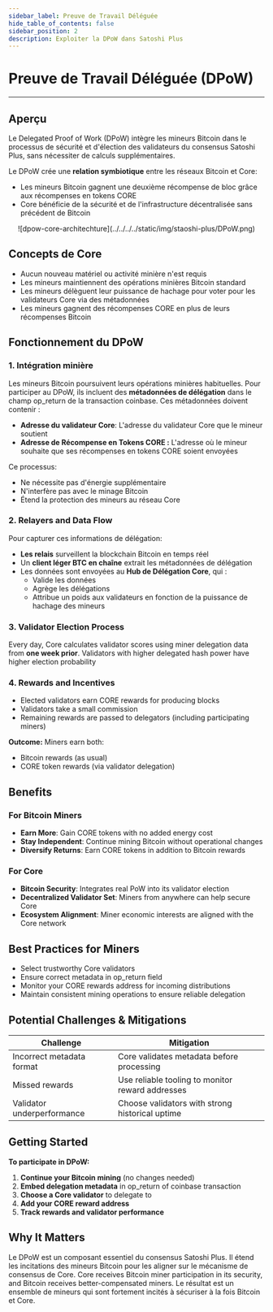 ```yaml
---
sidebar_label: Preuve de Travail Déléguée
hide_table_of_contents: false
sidebar_position: 2
description: Exploiter la DPoW dans Satoshi Plus
---
```


# Preuve de Travail Déléguée (DPoW)

---

## Aperçu

Le Delegated Proof of Work (DPoW) intègre les mineurs Bitcoin dans le processus de sécurité et d'élection des validateurs du consensus Satoshi Plus, sans nécessiter de calculs supplémentaires.

Le DPoW crée une **relation symbiotique** entre les réseaux Bitcoin et Core:

- Les mineurs Bitcoin gagnent une deuxième récompense de bloc grâce aux récompenses en tokens CORE
- Core bénéficie de la sécurité et de l'infrastructure décentralisée sans précédent de Bitcoin

<p align="center">
![dpow-core-architechture](../../../../static/img/staoshi-plus/DPoW.png)
</p>

## Concepts de Core

- Aucun nouveau matériel ou activité minière n'est requis
- Les mineurs maintiennent des opérations minières Bitcoin standard
- Les mineurs délèguent leur puissance de hachage pour voter pour les validateurs Core via des métadonnées
- Les mineurs gagnent des récompenses CORE en plus de leurs récompenses Bitcoin

## Fonctionnement du DPoW

### 1. Intégration minière

Les mineurs Bitcoin poursuivent leurs opérations minières habituelles. Pour participer au DPoW, ils incluent des **métadonnées de délégation** dans le champ op_return de la transaction coinbase. Ces métadonnées doivent contenir :

- **Adresse du validateur Core**: L'adresse du validateur Core que le mineur soutient
- **Adresse de Récompense en Tokens CORE :** L'adresse où le mineur souhaite que ses récompenses en tokens CORE soient envoyées

Ce processus:

- Ne nécessite pas d'énergie supplémentaire
- N'interfère pas avec le minage Bitcoin
- Étend la protection des mineurs au réseau Core

### 2. Relayers and Data Flow

Pour capturer ces informations de délégation:

- **Les relais** surveillent la blockchain Bitcoin en temps réel
- Un **client léger BTC en chaîne** extrait les métadonnées de délégation
- Les données sont envoyées au **Hub de Délégation Core**, qui :
  - Valide les données
  - Agrège les délégations
  - Attribue un poids aux validateurs en fonction de la puissance de hachage des mineurs

### 3. Validator Election Process

Every day, Core calculates validator scores using miner delegation data from **one week prior**. Validators with higher delegated hash power have higher election probability

### 4. Rewards and Incentives

- Elected validators earn CORE rewards for producing blocks
- Validators take a small commission
- Remaining rewards are passed to delegators (including participating miners)

**Outcome:** Miners earn both:

- Bitcoin rewards (as usual)
- CORE token rewards (via validator delegation)

## Benefits

### For Bitcoin Miners

- **Earn More**: Gain CORE tokens with no added energy cost
- **Stay Independent**: Continue mining Bitcoin without operational changes
- **Diversify Returns**: Earn CORE tokens in addition to Bitcoin rewards

### For Core

- **Bitcoin Security**: Integrates real PoW into its validator election
- **Decentralized Validator Set**: Miners from anywhere can help secure Core
- **Ecosystem Alignment**: Miner economic interests are aligned with the Core network

## Best Practices for Miners

- Select trustworthy Core validators
- Ensure correct metadata in op_return field
- Monitor your CORE rewards address for incoming distributions
- Maintain consistent mining operations to ensure reliable delegation

## Potential Challenges & Mitigations

| **Challenge**              | **Mitigation**                                   |
| -------------------------- | ------------------------------------------------ |
| Incorrect metadata format  | Core validates metadata before processing        |
| Missed rewards             | Use reliable tooling to monitor reward addresses |
| Validator underperformance | Choose validators with strong historical uptime  |

## Getting Started

**To participate in DPoW:**

1. **Continue your Bitcoin mining** (no changes needed)
2. **Embed delegation metadata** in op_return of coinbase transaction
3. **Choose a Core validator** to delegate to
4. **Add your CORE reward address**
5. **Track rewards and validator performance**

## Why It Matters

Le DPoW est un composant essentiel du consensus Satoshi Plus. Il étend les incitations des mineurs Bitcoin pour les aligner sur le mécanisme de consensus de Core. Core receives Bitcoin miner participation in its security, and Bitcoin receives better-compensated miners. Le résultat est un ensemble de mineurs qui sont fortement incités à sécuriser à la fois Bitcoin et Core.
